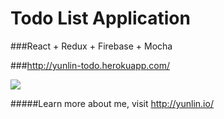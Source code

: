 
Todo List Application
===================
###React + Redux + Firebase + Mocha

###http://yunlin-todo.herokuapp.com/

![](http://i.imgur.com/uRVckuo.png?1)


#####Learn more about me, visit http://yunlin.io/
